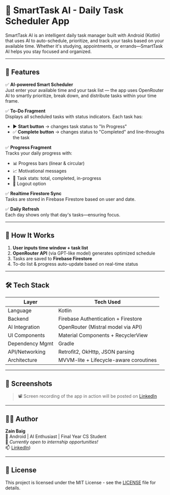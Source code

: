 # 🤖 SmartTask AI - Daily Task Scheduler App

SmartTask AI is an intelligent daily task manager built with Android (Kotlin) that uses AI to auto-schedule, prioritize, and track your tasks based on your available time. Whether it's studying, appointments, or errands—SmartTask AI helps you stay focused and organized.

---

## 📱 Features

✅ **AI-powered Smart Scheduler**  
Just enter your available time and your task list — the app uses OpenRouter AI to smartly prioritize, break down, and distribute tasks within your time frame.

✅ **To-Do Fragment**  
Displays all scheduled tasks with status indicators. Each task has:
- ▶️ **Start button** → changes task status to "In Progress"
- ✅ **Complete button** → changes status to "Completed" and line-throughs the task

✅ **Progress Fragment**  
Tracks your daily progress with:
- 📊 Progress bars (linear & circular)
- 📈 Motivational messages
- 📅 Task stats: total, completed, in-progress
- 👋 Logout option

✅ **Realtime Firestore Sync**  
Tasks are stored in Firebase Firestore based on user and date.

✅ **Daily Refresh**  
Each day shows only that day's tasks—ensuring focus.

---

## 🧠 How It Works

1. **User inputs time window + task list**
2. **OpenRouter API** (via GPT-like model) generates optimized schedule
3. Tasks are saved to **Firebase Firestore**
4. To-do list & progress auto-update based on real-time status

---

## 🛠️ Tech Stack

| Layer            | Tech Used                         |
|------------------|-----------------------------------|
| Language         | Kotlin                            |
| Backend          | Firebase Authentication + Firestore |
| AI Integration   | OpenRouter (Mistral model via API)|
| UI Components    | Material Components + RecyclerView|
| Dependency Mgmt  | Gradle                            |
| API/Networking   | Retrofit2, OkHttp, JSON parsing   |
| Architecture     | MVVM-lite + Lifecycle-aware coroutines |

---

## 🔗 Screenshots

> 📽️ Screen recording of the app in action will be posted on [LinkedIn](https://linkedin.com/in/your-username)  

---

## 👨‍💻 Author

**Zain Baig**  
📍 Android | AI Enthusiast | Final Year CS Student  
💼 *Currently open to internship opportunities!*  
📫 [LinkedIn](https://www.linkedin.com/in/zain-baig313/)) 

---

## 📜 License

This project is licensed under the MIT License - see the [LICENSE](LICENSE) file for details.
